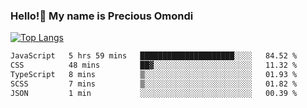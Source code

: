 ### Hello!👋 My name is Precious Omondi 

[![Top Langs](https://github-readme-stats.vercel.app/api/top-langs/?username=Presho99&langs_count=8&theme=dark)](https://github.com/Presho99/github-readme-stats)



<!--START_SECTION:waka-->

```txt
JavaScript   5 hrs 59 mins   █████████████████████░░░░   84.52 %
CSS          48 mins         ██▓░░░░░░░░░░░░░░░░░░░░░░   11.32 %
TypeScript   8 mins          ▒░░░░░░░░░░░░░░░░░░░░░░░░   01.93 %
SCSS         7 mins          ▒░░░░░░░░░░░░░░░░░░░░░░░░   01.82 %
JSON         1 min           ░░░░░░░░░░░░░░░░░░░░░░░░░   00.39 %
```

<!--END_SECTION:waka-->


